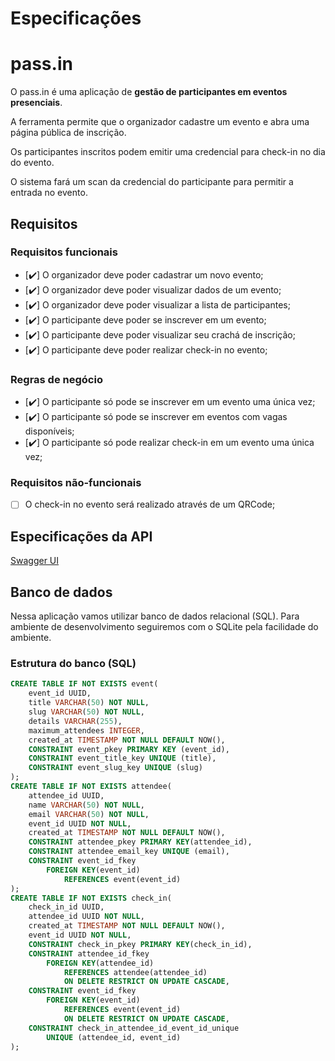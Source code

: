 # Especificações

# pass.in

O pass.in é uma aplicação de **gestão de participantes em eventos presenciais**.

A ferramenta permite que o organizador cadastre um evento e abra uma página pública de inscrição.

Os participantes inscritos podem emitir uma credencial para check-in no dia do evento.

O sistema fará um scan da credencial do participante para permitir a entrada no evento.

## Requisitos

### Requisitos funcionais

- [✔️]  O organizador deve poder cadastrar um novo evento;
- [✔️]  O organizador deve poder visualizar dados de um evento;
- [✔️]  O organizador deve poder visualizar a lista de participantes;
- [✔️]  O participante deve poder se inscrever em um evento;
- [✔️]  O participante deve poder visualizar seu crachá de inscrição;
- [✔️]  O participante deve poder realizar check-in no evento;

### Regras de negócio

- [✔️]  O participante só pode se inscrever em um evento uma única vez;
- [✔️]  O participante só pode se inscrever em eventos com vagas disponíveis;
- [✔️]  O participante só pode realizar check-in em um evento uma única vez;

### Requisitos não-funcionais

- [ ]  O check-in no evento será realizado através de um QRCode;

## Especificações da API

[Swagger UI](https://nlw-unite-nodejs.onrender.com/docs/static/index.html)

## Banco de dados

Nessa aplicação vamos utilizar banco de dados relacional (SQL). Para ambiente de desenvolvimento seguiremos com o SQLite pela facilidade do ambiente.

### Estrutura do banco (SQL)

```sql
CREATE TABLE IF NOT EXISTS event(
    event_id UUID,
    title VARCHAR(50) NOT NULL,
    slug VARCHAR(50) NOT NULL,
    details VARCHAR(255),
    maximum_attendees INTEGER,
    created_at TIMESTAMP NOT NULL DEFAULT NOW(),
    CONSTRAINT event_pkey PRIMARY KEY (event_id),
    CONSTRAINT event_title_key UNIQUE (title),
    CONSTRAINT event_slug_key UNIQUE (slug)
);
CREATE TABLE IF NOT EXISTS attendee(
    attendee_id UUID,
    name VARCHAR(50) NOT NULL,
    email VARCHAR(50) NOT NULL,
    event_id UUID NOT NULL,
    created_at TIMESTAMP NOT NULL DEFAULT NOW(),
    CONSTRAINT attendee_pkey PRIMARY KEY(attendee_id),
    CONSTRAINT attendee_email_key UNIQUE (email),
    CONSTRAINT event_id_fkey
        FOREIGN KEY(event_id) 
            REFERENCES event(event_id)
);
CREATE TABLE IF NOT EXISTS check_in(
    check_in_id UUID,
    attendee_id UUID NOT NULL,
    created_at TIMESTAMP NOT NULL DEFAULT NOW(),
    event_id UUID NOT NULL,
    CONSTRAINT check_in_pkey PRIMARY KEY(check_in_id),
    CONSTRAINT attendee_id_fkey
        FOREIGN KEY(attendee_id) 
            REFERENCES attendee(attendee_id)
            ON DELETE RESTRICT ON UPDATE CASCADE,
    CONSTRAINT event_id_fkey
        FOREIGN KEY(event_id) 
            REFERENCES event(event_id)
            ON DELETE RESTRICT ON UPDATE CASCADE,
    CONSTRAINT check_in_attendee_id_event_id_unique
        UNIQUE (attendee_id, event_id)                        
);
```
